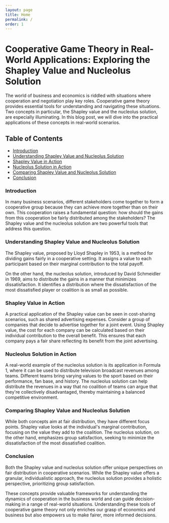 ```yaml
---
layout: page
title: Home
permalink: /
order: 1
---
```

# Cooperative Game Theory in Real-World Applications: Exploring the Shapley Value and Nucleolus Solution

The world of business and economics is riddled with situations where cooperation and negotiation play key roles. Cooperative game theory provides essential tools for understanding and navigating these situations. Two concepts in particular, the Shapley value and the nucleolus solution, are especially illuminating. In this blog post, we will dive into the practical applications of these concepts in real-world scenarios.

## Table of Contents

- [Introduction](#introduction)
- [Understanding Shapley Value and Nucleolus Solution](#understanding)
- [Shapley Value in Action](#shapley)
- [Nucleolus Solution in Action](#nucleolus)
- [Comparing Shapley Value and Nucleolus Solution](#comparison)
- [Conclusion](#conclusion)

### Introduction <a name="introduction"></a>

In many business scenarios, different stakeholders come together to form a cooperative group because they can achieve more together than on their own. This cooperation raises a fundamental question: how should the gains from this cooperation be fairly distributed among the stakeholders? The Shapley value and the nucleolus solution are two powerful tools that address this question.

### Understanding Shapley Value and Nucleolus Solution <a name="understanding"></a>

The Shapley value, proposed by Lloyd Shapley in 1953, is a method for dividing gains fairly in a cooperative setting. It assigns a value to each participant based on their marginal contribution to the total payoff.

On the other hand, the nucleolus solution, introduced by David Schmeidler in 1969, aims to distribute the gains in a manner that minimizes dissatisfaction. It identifies a distribution where the dissatisfaction of the most dissatisfied player or coalition is as small as possible.

### Shapley Value in Action <a name="shapley"></a>

A practical application of the Shapley value can be seen in cost-sharing scenarios, such as shared advertising expenses. Consider a group of companies that decide to advertise together for a joint event. Using Shapley value, the cost for each company can be calculated based on their individual contribution to the overall benefit. This ensures that each company pays a fair share reflecting its benefit from the joint advertising.

### Nucleolus Solution in Action <a name="nucleolus"></a>

A real-world example of the nucleolus solution is its application in Formula 1, where it can be used to distribute television broadcast revenues among teams. Different teams bring varying values to the sport based on their performance, fan base, and history. The nucleolus solution can help distribute the revenues in a way that no coalition of teams can argue that they're collectively disadvantaged, thereby maintaining a balanced competitive environment.

### Comparing Shapley Value and Nucleolus Solution <a name="comparison"></a>

While both concepts aim at fair distribution, they have different focus points. Shapley value looks at the individual's marginal contribution, focusing on the value they add to the coalition. The nucleolus solution, on the other hand, emphasizes group satisfaction, seeking to minimize the dissatisfaction of the most dissatisfied coalition.

### Conclusion <a name="conclusion"></a>

Both the Shapley value and nucleolus solution offer unique perspectives on fair distribution in cooperative scenarios. While the Shapley value offers a granular, individualistic approach, the nucleolus solution provides a holistic perspective, prioritizing group satisfaction.

These concepts provide valuable frameworks for understanding the dynamics of cooperation in the business world and can guide decision-making in a range of real-world situations. Understanding these tools of cooperative game theory not only enriches our grasp of economics and business but also empowers us to make fairer, more informed decisions.